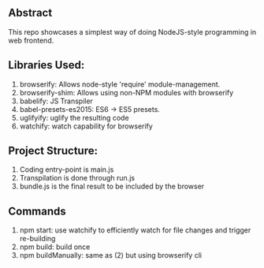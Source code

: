 ## Abstract
This repo showcases a simplest way of doing NodeJS-style programming
in web frontend.

## Libraries Used:
1. browserify: Allows node-style 'require' module-management.
2. browserify-shim: Allows using non-NPM modules with browserify
3. babelify: JS Transpiler
4. babel-presets-es2015: ES6 -> ES5 presets.
5. uglifyify: uglify the resulting code
6. watchify: watch capability for browserify

## Project Structure:
1. Coding entry-point is main.js
2. Transpilation is done through run.js
3. bundle.js is the final result to be included by the browser

## Commands
1. npm start: use watchify to efficiently watch for file changes and trigger re-building
2. npm build: build once
3. npm buildManually: same as (2) but using browserify cli
